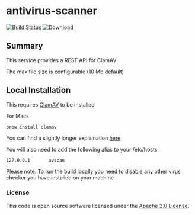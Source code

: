 
# antivirus-scanner

[![Build Status](https://travis-ci.org/hmrc/antivirus-scanner.svg?branch=master)](https://travis-ci.org/hmrc/antivirus-scanner) [ ![Download](https://api.bintray.com/packages/hmrc/releases/antivirus-scanner/images/download.svg) ](https://bintray.com/hmrc/releases/antivirus-scanner/_latestVersion)

## Summary

This service provides a REST API for ClamAV

The max file size is configurable (10 Mb default)


## Local Installation

This requires [ClamAV](http://www.clamav.net/) to be installed

For Macs

```brew install clamav```

You can find a slightly longer explaination [here](https://gist.github.com/paulspringett/8802240)

You will also need to add the following alias to your /etc/hosts

```127.0.0.1       avscan```

Please note. To run the build locally you need to disable any other virus checker you have installed on your machine

### License

This code is open source software licensed under the [Apache 2.0 License]("http://www.apache.org/licenses/LICENSE-2.0.html").
    